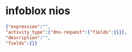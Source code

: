 infoblox nios
=============

```JSON
{"expression":"",
"activity_type":{"dns-request":{"fields":{}}},
"description":"",
"fields":{}}
```